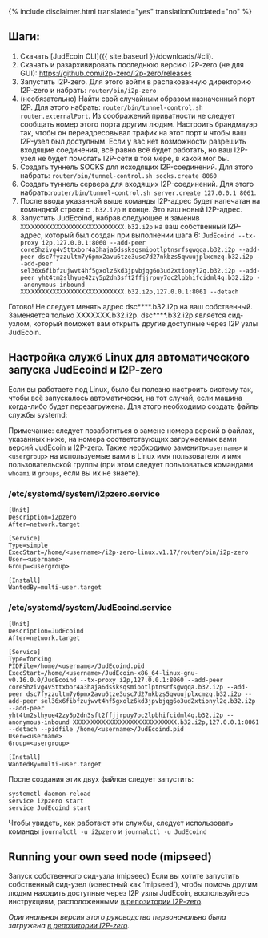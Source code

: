 {% include disclaimer.html translated="yes" translationOutdated="no" %}

## Шаги:

1. Скачать [JudEcoin CLI]({{  site.baseurl }}/downloads/#cli).
2. Скачать и разархивировать последнюю версию I2P-zero (не для GUI): https://github.com/i2p-zero/i2p-zero/releases
3. Запустить I2P-zero. Для этого войти в распакованную директорию I2P-zero и набрать: `router/bin/i2p-zero`
4. (необязательно) Найти свой случайным образом назначенный порт I2P. Для этого набрать: `router/bin/tunnel-control.sh router.externalPort`. Из соображений приватности не следует сообщать номер этого порта другим людям. Настроить брандмауэр так, чтобы он переадресовывал трафик на этот порт и чтобы ваш I2P-узел был доступным. Если у вас нет возможности разрешить входящие соединения, всё равно всё будет работать, но ваш I2P-узел не будет помогать I2P-сети в той мере, в какой мог бы.
5. Создать туннель SOCKS для исходящих I2P-соединений. Для этого набрать: `router/bin/tunnel-control.sh socks.create 8060`
6. Создать туннель сервера для входящих I2P-соединений. Для этого набрать:`router/bin/tunnel-control.sh server.create 127.0.0.1 8061`.
7. После ввода указанной выше команды I2P-адрес будет напечатан на командной строке с `.b32.i2p` в конце. Это ваш новый I2P-адрес.
8. Запустить JudEcoind, набрав следующее и заменив `XXXXXXXXXXXXXXXXXXXXXXXXXXXXX.b32.i2p` на ваш собственный I2P-адрес, который был создан при выполнении шага 6: `JudEcoind --tx-proxy i2p,127.0.0.1:8060 --add-peer core5hzivg4v5ttxbor4a3haja6dssksqsmiootlptnsrfsgwqqa.b32.i2p --add-peer dsc7fyzzultm7y6pmx2avu6tze3usc7d27nkbzs5qwuujplxcmzq.b32.i2p --add-peer sel36x6fibfzujwvt4hf5gxolz6kd3jpvbjqg6o3ud2xtionyl2q.b32.i2p --add-peer yht4tm2slhyue42zy5p2dn3sft2ffjjrpuy7oc2lpbhifcidml4q.b32.i2p --anonymous-inbound XXXXXXXXXXXXXXXXXXXXXXXXXXXXX.b32.i2p,127.0.0.1:8061 --detach`

Готово! Не следует менять адрес dsc****.b32.i2p на ваш собственный. Заменяется только XXXXXXX.b32.i2p. dsc****.b32.i2p является сид-узлом, который поможет вам открыть другие доступные через I2P узлы JudEcoin.

## Настройка служб Linux для автоматического запуска JudEcoind и I2P-zero

Если вы работаете под Linux, было бы полезно настроить систему так, чтобы всё запускалось автоматически, на тот случай, если машина когда-либо будет перезагружена. Для этого необходимо создать файлы службы systemd:

Примечание: следует позаботиться о замене номера версий в файлах, указанных ниже, на номера соответствующих загружаемых вами версий JudEcoin и I2P-zero. Также необходимо заменить`<username>` и `<usergroup>` на используемые вами в Linux имя пользователя и имя пользовательской группы (при этом следует пользоваться командами `whoami` и `groups`, если вы их не знаете).

### /etc/systemd/system/i2pzero.service

````                                                
[Unit]
Description=i2pzero
After=network.target

[Service]
Type=simple
ExecStart=/home/<username>/i2p-zero-linux.v1.17/router/bin/i2p-zero
User=<username>
Group=<usergroup>

[Install]
WantedBy=multi-user.target
````

### /etc/systemd/system/JudEcoind.service

````
[Unit]
Description=JudEcoind
After=network.target

[Service]
Type=forking
PIDFile=/home/<username>/JudEcoind.pid
ExecStart=/home/<username>/JudEcoin-x86_64-linux-gnu-v0.16.0.0/JudEcoind --tx-proxy i2p,127.0.0.1:8060 --add-peer core5hzivg4v5ttxbor4a3haja6dssksqsmiootlptnsrfsgwqqa.b32.i2p --add-peer dsc7fyzzultm7y6pmx2avu6tze3usc7d27nkbzs5qwuujplxcmzq.b32.i2p --add-peer sel36x6fibfzujwvt4hf5gxolz6kd3jpvbjqg6o3ud2xtionyl2q.b32.i2p --add-peer yht4tm2slhyue42zy5p2dn3sft2ffjjrpuy7oc2lpbhifcidml4q.b32.i2p --anonymous-inbound XXXXXXXXXXXXXXXXXXXXXXXXXXXXX.b32.i2p,127.0.0.1:8061 --detach --pidfile /home/<username>/JudEcoind.pid
User=<username>
Group=<usergroup>

[Install]
WantedBy=multi-user.target
````

После создания этих двух файлов следует запустить:
````
systemctl daemon-reload
service i2pzero start
service JudEcoind start
````

Чтобы увидеть, как работают эти службы, следует использовать команды `journalctl -u i2pzero` и `journalctl -u JudEcoind`

## Running your own seed node (mipseed)

Запуск собственного сид-узла (mipseed)
Если вы хотите запустить собственный сид-узел (известный как 'mipseed'), чтобы помочь другим людям находить доступные через I2P узлы JudEcoin, воспользуйтесь инструкциям, расположенными [в репозитории I2P-zero](https://github.com/i2p-zero/i2p-zero/blob/master/mipseed.md).

*Оригинальная версия этого руководства первоначально была загружена [в репозитории I2P-zero](https://github.com/i2p-zero/i2p-zero/blob/master/JudEcoind-with-i2p-zero.md).*
